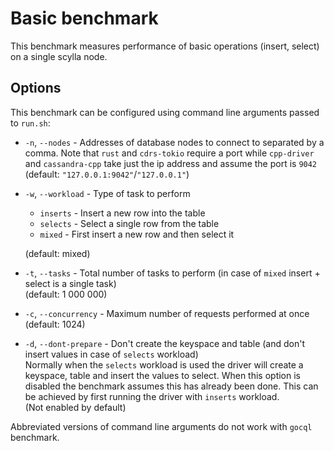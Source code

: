 # Basic benchmark
This benchmark measures performance of basic operations (insert, select) on a single scylla node.

## Options
This benchmark can be configured using command line arguments passed to `run.sh`:

* `-n`, `--nodes` - Addresses of database nodes to connect to separated by a comma.
Note that `rust` and `cdrs-tokio` require a port
while `cpp-driver` and `cassandra-cpp` take just the ip address and assume the port is `9042`  
(default: `"127.0.0.1:9042"`/`"127.0.0.1"`)
* `-w`, `--workload` - Type of task to perform
    * `inserts` - Insert a new row into the table
    * `selects` - Select a single row from the table
    * `mixed` - First insert a new row and then select it

    (default: mixed)
* `-t`, `--tasks` - Total number of tasks to perform (in case of `mixed` insert + select is a single task)  
(default: 1 000 000)
* `-c`, `--concurrency` - Maximum number of requests performed at once  
(default: 1024)
* `-d`, `--dont-prepare` - Don't create the keyspace and table (and don't insert values in case of `selects` workload)  
Normally when the `selects` workload is used the driver will create a keyspace, table and insert the values to select.
When this option is disabled the benchmark assumes this has already been done. This can be achieved by first running
the driver with `inserts` workload.  
(Not enabled by default)

Abbreviated versions of command line arguments do not work with `gocql` benchmark.
